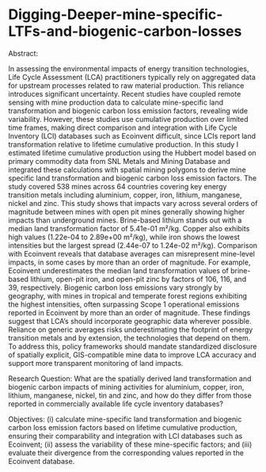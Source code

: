 # Digging-Deeper-mine-specific-LTFs-and-biogenic-carbon-losses
Abstract:

In assessing the environmental impacts of energy transition technologies, Life Cycle Assessment (LCA) practitioners typically rely on aggregated data for upstream processes related to raw material production. This reliance introduces significant uncertainty. Recent studies have coupled remote sensing with mine production data to calculate mine-specific land transformation and biogenic carbon loss emission factors, revealing wide variability. However, these studies use cumulative production over limited time frames, making direct comparison and integration with Life Cycle Inventory (LCI) databases such as Ecoinvent difficult, since LCIs report land transformation relative to lifetime cumulative production.
In this study I estimated lifetime cumulative production using the Hubbert model based on primary commodity data from SNL Metals and Mining Database and integrated these calculations with spatial mining polygons to derive mine specific land transformation and biogenic carbon loss emission factors. The study covered 538 mines across 64 countries covering key energy transition metals including aluminium, copper, iron, lithium, manganese, nickel and zinc. This study shows that impacts vary across several orders of magnitude between mines with open pit mines generally showing higher impacts than underground mines. Brine-based lithium stands out with a median land transformation factor of 5.41e-01 m²/kg. Copper also exhibits high values (1.22e-04 to 2.89e+00 m²/kg), while iron shows the lowest intensities but the largest spread (2.44e-07 to 1.24e-02 m²/kg). Comparison with Ecoinvent reveals that database averages can misrepresent mine-level impacts, in some cases by more than an order of magnitude. For example, Ecoinvent underestimates the median land transformation values of brine-based lithium, open-pit iron, and open-pit zinc by factors of 106, 116, and 39, respectively. Biogenic carbon loss emissions vary strongly by geography, with mines in tropical and temperate forest regions exhibiting the highest intensities, often surpassing Scope 1 operational emissions reported in Ecoinvent by more than an order of magnitude.
These findings suggest that LCA’s should incorporate geographic data wherever possible. Reliance on generic averages risks underestimating the footprint of energy transition metals and by extension, the technologies that depend on them. To address this, policy frameworks should mandate standardized disclosure of spatially explicit, GIS-compatible mine data to improve LCA accuracy and support more transparent monitoring of land impacts.

Research Question: What are the spatially derived land transformation and biogenic carbon impacts of mining activities for aluminium, copper, iron, lithium, manganese, nickel, tin and zinc, and how do they differ from those reported in commercially available life cycle inventory databases? 

Objectives: (i) calculate mine-specific land transformation and biogenic carbon loss emission factors based on lifetime cumulative production, ensuring their comparability and integration with LCI databases such as Ecoinvent; (ii) assess the variability of these mine-specific factors; and (iii) evaluate their divergence from the corresponding values reported in the Ecoinvent database.
